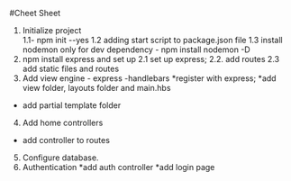 #Cheet Sheet

1. Initialize project  
1.1- npm init --yes
1.2 adding start script to package.json file
1.3 install nodemon only for dev dependency  - npm install nodemon -D
2. npm install express and set up
2.1 set up express;
2.2. add routes
2.3 add static files and routes
3. Add view engine - express -handlebars 
*register with express;
*add view folder, layouts folder and main.hbs
* add partial template folder
4. Add home controllers
* add controller to routes
5. Configure database.
6. Authentication
*add auth controller
*add login page

